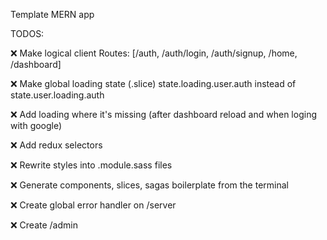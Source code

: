 Template MERN app

TODOS:

❌ Make logical client Routes: [/auth, /auth/login, /auth/signup, /home, /dashboard]

❌ Make global loading state (.slice) state.loading.user.auth instead of state.user.loading.auth

❌ Add loading where it's missing (after dashboard reload and when loging with google)

❌ Add redux selectors



❌ Rewrite styles into .module.sass files


❌ Generate components, slices, sagas boilerplate from the terminal


❌ Create global error handler on /server


❌ Create /admin


